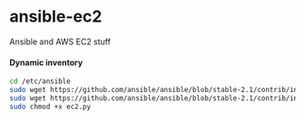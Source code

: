 # ansible-ec2
Ansible and AWS EC2 stuff

#### Dynamic inventory

```bash
cd /etc/ansible
sudo wget https://github.com/ansible/ansible/blob/stable-2.1/contrib/inventory/ec2.py
sudo wget https://github.com/ansible/ansible/blob/stable-2.1/contrib/inventory/ec2.ini
sudo chmod +x ec2.py
```
